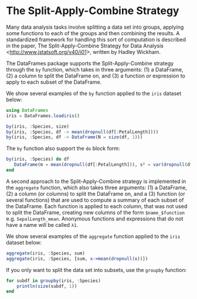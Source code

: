 # The Split-Apply-Combine Strategy

Many data analysis tasks involve splitting a data set into groups, applying some functions to each of the groups and then combining the results. A standardized framework for handling this sort of computation is described in the paper, The Split-Apply-Combine Strategy for Data Analysis \<<http://www.jstatsoft.org/v40/i01>\>, written by Hadley Wickham.

The DataFrames package supports the Split-Apply-Combine strategy through the `by` function, which takes in three arguments: (1) a DataFrame, (2) a column to split the DataFrame on, and (3) a function or expression to apply to each subset of the DataFrame.

We show several examples of the `by` function applied to the `iris` dataset below:

```julia
using DataFrames
iris = DataFrames.loadiris()

by(iris, :Species, size)
by(iris, :Species, df -> mean(dropnull(df[:PetalLength])))
by(iris, :Species, df -> DataFrame(N = size(df, 1)))
```

The `by` function also support the `do` block form:

```julia
by(iris, :Species) do df
   DataFrame(m = mean(dropnull(df[:PetalLength])), s² = var(dropnull(df[:PetalLength])))
end
```

A second approach to the Split-Apply-Combine strategy is implemented in the `aggregate` function, which also takes three arguments: (1) a DataFrame, (2) a column (or columns) to split the DataFrame on, and a (3) function (or several functions) that are used to compute a summary of each subset of the DataFrame. Each function is applied to each column, that was not used to split the DataFrame, creating new columns of the form `$name_$function` e.g. `SepalLength_mean`. Anonymous functions and expressions that do not have a name will be called `λ1`.

We show several examples of the `aggregate` function applied to the `iris` dataset below:

```julia
aggregate(iris, :Species, sum)
aggregate(iris, :Species, [sum, x->mean(dropnull(x))])
```

If you only want to split the data set into subsets, use the `groupby` function:

```julia
for subdf in groupby(iris, :Species)
    println(size(subdf, 1))
end
```
